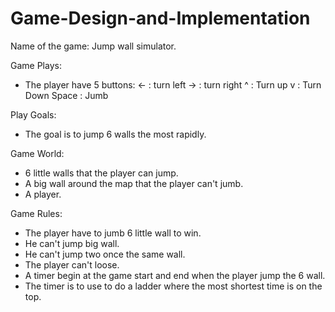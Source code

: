 # Game-Design-and-Implementation

Name of the game: Jump wall simulator.

Game Plays:
- The player have 5 buttons:
<- : turn left
-> : turn right
^ : Turn up
v : Turn Down
Space : Jumb

Play Goals:
- The goal is to jump 6 walls the most rapidly.

Game World: 
- 6 little walls that the player can jump.
- A big wall around the map that the player can't jumb.
- A player.

Game Rules:
- The player have to jumb 6 little wall to win.
- He can't jump big wall.
- He can't jump two once the same wall.
- The player can't loose.
- A timer begin at the game start and end when the player jump the 6 wall.
- The timer is to use to do a ladder where the most shortest time is on the top.

